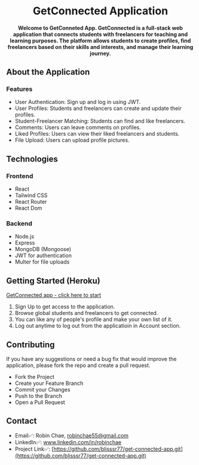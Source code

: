 <h1 align="center">GetConnected Application</h1>
<h4 align="center">Welcome to GetConneted App. GetConnected is a full-stack web application that connects students with freelancers for teaching and learning purposes. The platform allows students to create profiles, find freelancers based on their skills and interests, and manage their learning journey.<h4>

## About the Application
### Features
- User Authentication: Sign up and log in using JWT.
- User Profiles: Students and freelancers can create and update their profiles.
- Student-Freelancer Matching: Students can find and like freelancers.
- Comments: Users can leave comments on profiles.
- Liked Profiles: Users can view their liked freelancers and students.
- File Upload: Users can upload profile pictures.


## Technologies

### Frontend

- React
- Tailwind CSS
- React Router
- React Dom

### Backend

- Node.js
- Express
- MongoDB (Mongoose)
- JWT for authentication
- Multer for file uploads

## Getting Started (Heroku)
[GetConnected app - click here to start](https://getconnected-frontend-2c20f9a1ff0e.herokuapp.com/)

1. Sign Up to get access to the application.
2. Browse global students and freelancers to get connected.
3. You can like any of people's profile and make your own list of it.
4. Log out anytime to log out from the applicatioin in Account section.


## Contributing
If you have any suggestions or need a bug fix that would improve the application, please fork the repo and create a pull request.
 - Fork the Project
 - Create your Feature Branch
 - Commit your Changes
 - Push to the Branch
 - Open a Pull Request

## Contact
- Email✅: Robin Chae, robinchae55@gmail.com
- LinkedIn✅: www.linkedin.com/in/robinchae
- Project Link✅: [https://github.com/blisssr77/get-connected-app.git](https://github.com/blisssr77/get-connected-app.git)